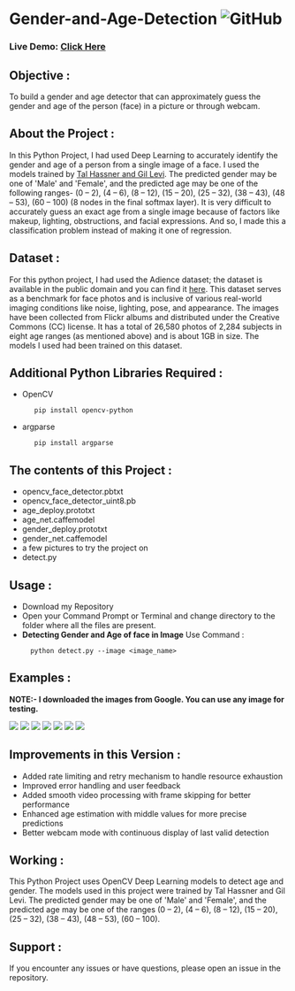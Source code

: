 # Gender-and-Age-Detection   <img alt="GitHub" src="https://img.shields.io/github/license/smahesh29/Gender-and-Age-Detection">

### Live Demo: [Click Here](https://ayus1234.github.io/Gender_and_Age_Detection_System/)

<h2>Objective :</h2>
<p>To build a gender and age detector that can approximately guess the gender and age of the person (face) in a picture or through webcam.</p>

<h2>About the Project :</h2>
<p>In this Python Project, I had used Deep Learning to accurately identify the gender and age of a person from a single image of a face. I used the models trained by <a href="https://talhassner.github.io/home/projects/Adience/Adience-data.html">Tal Hassner and Gil Levi</a>. The predicted gender may be one of 'Male' and 'Female', and the predicted age may be one of the following ranges- (0 – 2), (4 – 6), (8 – 12), (15 – 20), (25 – 32), (38 – 43), (48 – 53), (60 – 100) (8 nodes in the final softmax layer). It is very difficult to accurately guess an exact age from a single image because of factors like makeup, lighting, obstructions, and facial expressions. And so, I made this a classification problem instead of making it one of regression.</p>

<h2>Dataset :</h2>
<p>For this python project, I had used the Adience dataset; the dataset is available in the public domain and you can find it <a href="https://www.kaggle.com/ttungl/adience-benchmark-gender-and-age-classification">here</a>. This dataset serves as a benchmark for face photos and is inclusive of various real-world imaging conditions like noise, lighting, pose, and appearance. The images have been collected from Flickr albums and distributed under the Creative Commons (CC) license. It has a total of 26,580 photos of 2,284 subjects in eight age ranges (as mentioned above) and is about 1GB in size. The models I used had been trained on this dataset.</p>

<h2>Additional Python Libraries Required :</h2>
<ul>
  <li>OpenCV</li>
  
       pip install opencv-python
</ul>
<ul>
 <li>argparse</li>
  
       pip install argparse
</ul>

<h2>The contents of this Project :</h2>
<ul>
  <li>opencv_face_detector.pbtxt</li>
  <li>opencv_face_detector_uint8.pb</li>
  <li>age_deploy.prototxt</li>
  <li>age_net.caffemodel</li>
  <li>gender_deploy.prototxt</li>
  <li>gender_net.caffemodel</li>
  <li>a few pictures to try the project on</li>
  <li>detect.py</li>
 </ul>
 
<h2>Usage :</h2>
<ul>
  <li>Download my Repository</li>
  <li>Open your Command Prompt or Terminal and change directory to the folder where all the files are present.</li>
  <li><b>Detecting Gender and Age of face in Image</b> Use Command :</li>
  
      python detect.py --image <image_name>
</ul>
  
<h2>Examples :</h2>

<p><b>NOTE:- I downloaded the images from Google. You can use any image for testing.</b></p>

<img src="Example/Detecting age and gender girl1.png">
<img src="Example/Detecting age and gender girl2.png">
<img src="Example/Detecting age and gender kid1.png">
<img src="Example/Detecting age and gender kid2.png">
<img src="Example/Detecting age and gender man1.png">
<img src="Example/Detecting age and gender man2.png">
<img src="Example/Detecting age and gender woman1.png">

<h2>Improvements in this Version :</h2>
<ul>
  <li>Added rate limiting and retry mechanism to handle resource exhaustion</li>
  <li>Improved error handling and user feedback</li>
  <li>Added smooth video processing with frame skipping for better performance</li>
  <li>Enhanced age estimation with middle values for more precise predictions</li>
  <li>Better webcam mode with continuous display of last valid detection</li>
</ul>

<h2>Working :</h2>
<p>This Python Project uses OpenCV Deep Learning models to detect age and gender. The models used in this project were trained by Tal Hassner and Gil Levi. The predicted gender may be one of 'Male' and 'Female', and the predicted age may be one of the ranges (0 – 2), (4 – 6), (8 – 12), (15 – 20), (25 – 32), (38 – 43), (48 – 53), (60 – 100).</p>

<h2>Support :</h2>
<p>If you encounter any issues or have questions, please open an issue in the repository.</p>
